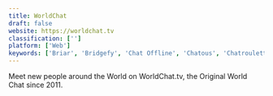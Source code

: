 ```yaml
---
title: WorldChat
draft: false 
website: https://worldchat.tv
classification: ['']
platform: ['Web']
keywords: ['Briar', 'Bridgefy', 'Chat Offline', 'Chatous', 'Chatroulette', 'Facebook', 'Facechat', 'Flizle', 'Jodel', 'Jott Messenger', 'LibreMesh', 'Murmur', 'Near Peer', 'NickEgo', 'OfflineChat', 'Omegle', 'SmartMesh', 'Social Blockchain', 'The Serval Mesh', 'VMC Next Messenger', 'ZombieChat', 'Zulip']
---
```

Meet new people around the World on WorldChat.tv, the Original World Chat since 2011.